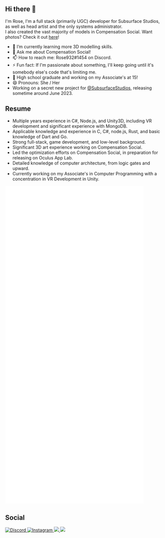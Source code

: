 ## Hi there 👋  
  
I'm Rose, I'm a full stack (primarily UGC) developer for Subsurface Studios, as well as head artist and the only systems administrator.  
I also created the vast majority of models in Compensation Social. Want photos? Check it out [here](https://compensationvr.tk/social)! 

- 🌱 I’m currently learning more 3D modelling skills.
- 💬 Ask me about Compensation Social!
- 📫 How to reach me: Rose932#1454 on Discord.
- ⚡ Fun fact: If I'm passionate about something, I'll keep going until it's somebody else's code that's limiting me.
- 🎉 High school graduate and working on my Associate's at 15!
- 😄 Pronouns: She / Her
- Working on a secret new project for [@SubsurfaceStudios](https://github.com/SubsurfaceStudios), releasing sometime around June 2023.

## Resume
* Multiple years experience in C#, Node.js, and Unity3D, including VR development and significant experience with MongoDB.
* Applicable knowledge and experience in C, C#, node.js, Rust, and basic knowledge of Dart and Go.
* Strong full-stack, game development, and low-level background.
* Significant 3D art experience working on Compensation Social.
* Led the optimization efforts on Compensation Social, in preparation for releasing on Oculus App Lab.
* Detailed knowledge of computer architecture, from logic gates and upward.
* Currently working on my Associate's in Computer Programming with a concentration in VR Development in Unity.

![Metrics](/github-metrics.svg)

## Social
[
  ![Discord](https://img.shields.io/badge/Rose932%231454-%237289DA.svg?style=for-the-badge&logo=discord&logoColor=white)
](https://discord.gg/AMejDS2u6e)
[
  ![Instagram](https://img.shields.io/badge/cvr_rose-%23E4405F.svg?style=for-the-badge&logo=Instagram&logoColor=white)
](https://instagram.com/cvr_rose)
[
  ![](https://img.shields.io/badge/cvr_rose-%231DA1F2.svg?style=for-the-badge&logo=Twitter&logoColor=white)
](https://twitter.com/cvr_rose)
[
  ![](https://img.shields.io/badge/Subsurface%20Studios-%23FF0000.svg?style=for-the-badge&logo=YouTube&logoColor=white)
](https://www.youtube.com/channel/UCWS_xkyKi61KeqBnKn1o1Rw/featured)
